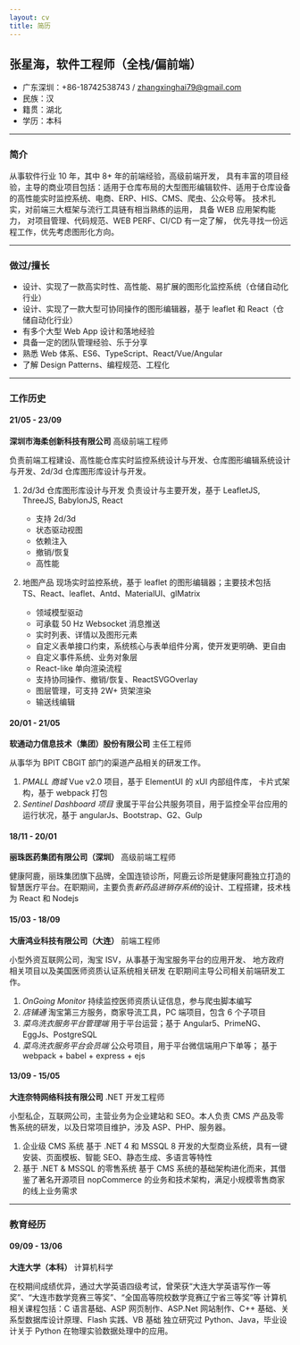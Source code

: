 ```yaml
---
layout: cv
title: 简历
---
```


## 张星海，软件工程师（全栈/偏前端）

- 广东深圳：+86-18742538743 / zhangxinghai79@gmail.com
- 民族：汉
- 籍贯：湖北
- 学历：本科

---

### 简介

从事软件行业 10 年，其中 8+ 年的前端经验，高级前端开发， 具有丰富的项目经验，主导的商业项目包括：适用于仓库布局的大型图形编辑软件、适用于仓库设备的高性能实时监控系统、电商、ERP、HIS、CMS、爬虫、公众号等。 技术扎实，对前端三大框架与流行工具链有相当熟练的运用， 具备 WEB 应用架构能力， 对项目管理、代码规范、WEB PERF、CI/CD 有一定了解， 优先寻找一份远程工作，优先考虑图形化方向。

---

### 做过/擅长

- 设计、实现了一款高实时性、高性能、易扩展的图形化监控系统（仓储自动化行业）
- 设计、实现了一款大型可协同操作的图形编辑器，基于 leaflet 和 React（仓储自动化行业）
- 有多个大型 Web App 设计和落地经验
- 具备一定的团队管理经验、乐于分享
- 熟悉 Web 体系、ES6、TypeScript、React/Vue/Angular
- 了解 Design Patterns、编程规范、工程化

---

### 工作历史

#### 21/05 - 23/09

**深圳市海柔创新科技有限公司** 高级前端工程师

负责前端工程建设、高性能仓库实时监控系统设计与开发、仓库图形编辑系统设计与开发、2d/3d 仓库图形库设计与开发。

1. 2d/3d 仓库图形库设计与开发 负责设计与主要开发，基于 LeafletJS, ThreeJS, BabylonJS, React

   - 支持 2d/3d
   - 状态驱动视图
   - 依赖注入
   - 撤销/恢复
   - 高性能

2. 地图产品 现场实时监控系统，基于 leaflet 的图形编辑器；主要技术包括 TS、React、leaflet、Antd、MaterialUI、glMatrix

   - 领域模型驱动
   - 可承载 50 Hz Websocket 消息推送
   - 实时列表、详情以及图形元素
   - 自定义表单接口约束，系统核心与表单组件分离，使开发更明确、更自由
   - 自定义事件系统、业务对象层
   - React-like 单向渲染流程
   - 支持协同操作、撤销/恢复、ReactSVGOverlay
   - 图层管理，可支持 2W+ 货架渲染
   - 输送线编辑

#### 20/01 - 21/05

**软通动力信息技术（集团）股份有限公司** 主任工程师

从事华为 BPIT CBGIT 部门的渠道产品相关的研发工作。

1. _PMALL 商城_ Vue v2.0 项目，基于 ElementUI 的 xUI 内部组件库， 卡片式架构，基于 webpack 打包
2. _Sentinel Dashboard 项目_ 隶属于平台公共服务项目，用于监控全平台应用的运行状况，基于 angularJs、Bootstrap、G2、Gulp

#### 18/11 - 20/01

**丽珠医药集团有限公司（深圳）** 高级前端工程师

健康阿鹿，丽珠集团旗下品牌，全国连锁诊所，阿鹿云诊所是健康阿鹿独立打造的智慧医疗平台。在职期间，主要负责*新药品进销存系统*的设计、工程搭建，技术栈为 React 和 Nodejs

#### 15/03 - 18/09

**大唐鸿业科技有限公司（大连）** 前端工程师

小型外资互联网公司，淘宝 ISV，从事基于淘宝服务平台的应用开发、 地方政府相关项目以及美国医师资质认证系统相关研发 在职期间主导公司相关前端研发工作。

1. _OnGoing Monitor_ 持续监控医师资质认证信息，参与爬虫脚本编写
2. _店铺通_ 淘宝第三方服务，商家导流工具，PC 端项目，包含 6 个子项目
3. _菜鸟洗衣服务平台管理端_ 用于平台运营；基于 Angular5、PrimeNG、EggJs、PostgreSQL
4. _菜鸟洗衣服务平台会员端_ 公众号项目，用于平台微信端用户下单等； 基于 webpack + babel + express + ejs

#### 13/09 - 15/05

**大连奈特网络科技有限公司** .NET 开发工程师

小型私企，互联网公司，主营业务为企业建站和 SEO。本人负责 CMS 产品及零售系统的研发，以及日常项目维护，涉及 ASP、PHP、服务器。

1. 企业级 CMS 系统 基于 .NET 4 和 MSSQL 8 开发的大型商业系统，具有一键安装、页面模板、智能 SEO、静态生成、多语言等特性
2. 基于 .NET & MSSQL 的零售系统 基于 CMS 系统的基础架构进化而来，其借鉴了著名开源项目 nopCommerce 的业务和技术架构，满足小规模零售商家的线上业务需求

---

### 教育经历

#### 09/09 - 13/06

**大连大学（本科）** 计算机科学

在校期间成绩优异，通过大学英语四级考试，曾荣获“大连大学英语写作一等奖”、“大连市数学竞赛三等奖”、“全国高等院校数学竞赛辽宁省三等奖”等 计算机相关课程包括：C 语言基础、ASP 网页制作、ASP.Net 网站制作、C++ 基础、关系型数据库设计原理、Flash 实践、VB 基础 独立研究过 Python、Java，毕业设计关于 Python 在物理实验数据处理中的应用。
